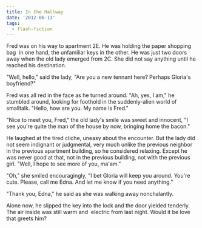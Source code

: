 ```yaml
---
title: In the Hallway
date: '2012-06-13'
tags:
  - flash-fiction
---
```


Fred was on his way to apartment 2E. He was holding the paper shopping bag  in
one hand, the unfamiliar keys in the other. He was just two doors away when the
old lady emerged from 2C. She did not say anything until he reached his
destination.

<!-- truncate -->

"Well, hello," said the lady, "Are you a new tennant here? Perhaps Gloria's
boyfriend?"

Fred was all red in the face as he turned around. "Ah, yes, I am," he stumbled
around, looking for foothold in the suddenly-alien world of smalltalk. "Hello,
how are you. My name is Fred."

"Nice to meet you, Fred," the old lady's smile was sweet and innocent, "I see
you're quite the man of the house by now, bringing home the bacon."

He laughed at the tired cliche, uneasy about the encounter. But the lady did not
seem indignant or judgmental, very much unlike the previous neighbor in the
previous apartment building, so he considered relaxing. Except he was never good
at that, not in the previous building, not with the previous girl. "Well, I hope
to see more of you, ma'am."

"Oh," she smiled encouragingly, "I bet Gloria will keep you around. You're cute.
Please, call me Edna. And let me know if you need anything."

"Thank you, Edna," he said as she was walking away nonchalantly.

Alone now, he slipped the key into the lock and the door yielded tenderly. The
air inside was still warm and  electric from last night. Would it be love that
greets him?
